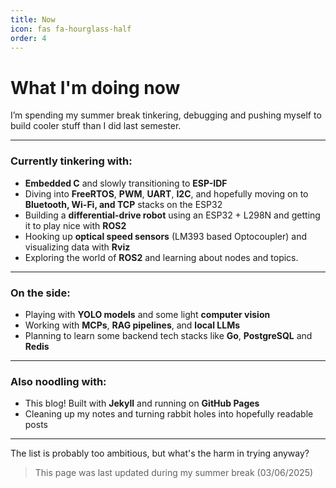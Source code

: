 ```yaml
---
title: Now
icon: fas fa-hourglass-half
order: 4
---
```


# What I'm doing now

I’m spending my summer break tinkering, debugging and pushing myself to build cooler stuff than I did last semester.

---

### Currently tinkering with:

- **Embedded C** and slowly transitioning to **ESP-IDF**
- Diving into **FreeRTOS**, **PWM**, **UART**, **I2C**, and hopefully moving on to **Bluetooth, Wi-Fi, and TCP** stacks on the ESP32
- Building a **differential-drive robot** using an ESP32 + L298N and getting it to play nice with **ROS2**
- Hooking up **optical speed sensors** (LM393 based Optocoupler) and visualizing data with **Rviz**
- Exploring the world of **ROS2** and learning about nodes and topics.

---

### On the side:

- Playing with **YOLO models** and some light **computer vision**
- Working with **MCPs**, **RAG pipelines**, and **local LLMs**
- Planning to learn some backend tech stacks like **Go**, **PostgreSQL** and **Redis**

---

### Also noodling with:

- This blog! Built with **Jekyll** and running on **GitHub Pages**
- Cleaning up my notes and turning rabbit holes into hopefully readable posts

---

The list is probably too ambitious, but what's the harm in trying anyway?

> This page was last updated during my summer break (03/06/2025)

